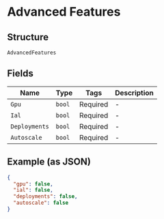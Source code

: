 
# Advanced Features

## Structure

`AdvancedFeatures`

## Fields

| Name | Type | Tags | Description |
|  --- | --- | --- | --- |
| `Gpu` | `bool` | Required | - |
| `Ial` | `bool` | Required | - |
| `Deployments` | `bool` | Required | - |
| `Autoscale` | `bool` | Required | - |

## Example (as JSON)

```json
{
  "gpu": false,
  "ial": false,
  "deployments": false,
  "autoscale": false
}
```

